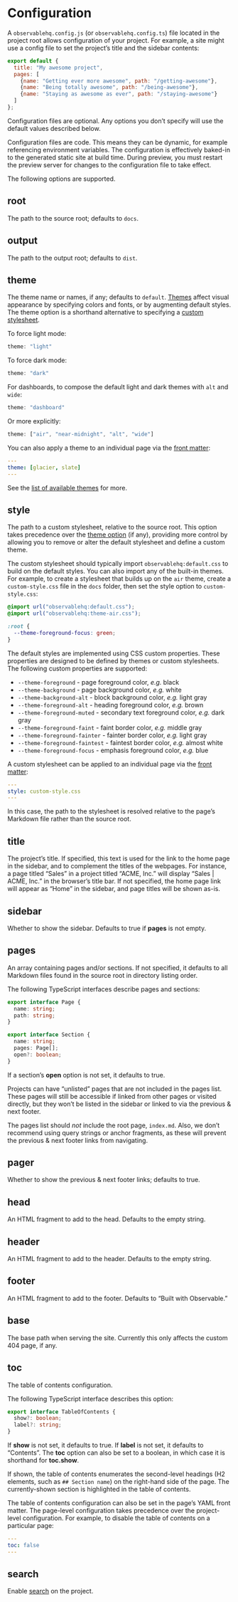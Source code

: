 # Configuration

A `observablehq.config.js` (or `observablehq.config.ts`) file located in the project root allows configuration of your project. For example, a site might use a config file to set the project’s title and the sidebar contents:

```js run=false
export default {
  title: "My awesome project",
  pages: [
    {name: "Getting ever more awesome", path: "/getting-awesome"},
    {name: "Being totally awesome", path: "/being-awesome"},
    {name: "Staying as awesome as ever", path: "/staying-awesome"}
  ]
};
```

Configuration files are optional. Any options you don’t specify will use the default values described below.

Configuration files are code. This means they can be dynamic, for example referencing environment variables. The configuration is effectively baked-in to the generated static site at build time. During preview, you must restart the preview server for changes to the configuration file to take effect.

The following options are supported.

## root

The path to the source root; defaults to `docs`.

## output

The path to the output root; defaults to `dist`.

## theme

The theme name or names, if any; defaults to `default`. [Themes](./themes) affect visual appearance by specifying colors and fonts, or by augmenting default styles. The theme option is a shorthand alternative to specifying a [custom stylesheet](#style).

To force light mode:

```js run=false
theme: "light"
```

To force dark mode:

```js run=false
theme: "dark"
```

For dashboards, to compose the default light and dark themes with `alt` and `wide`:

```js run=false
theme: "dashboard"
```

Or more explicitly:

```js run=false
theme: ["air", "near-midnight", "alt", "wide"]
```

You can also apply a theme to an individual page via the [front matter](./markdown#front-matter):

```yaml
---
theme: [glacier, slate]
---
```

See the [list of available themes](./themes) for more.

## style

The path to a custom stylesheet, relative to the source root. This option takes precedence over the [theme option](#theme) (if any), providing more control by allowing you to remove or alter the default stylesheet and define a custom theme.

The custom stylesheet should typically import `observablehq:default.css` to build on the default styles. You can also import any of the built-in themes. For example, to create a stylesheet that builds up on the `air` theme, create a `custom-style.css` file in the `docs` folder, then set the style option to `custom-style.css`:

```css
@import url("observablehq:default.css");
@import url("observablehq:theme-air.css");

:root {
  --theme-foreground-focus: green;
}
```

The default styles are implemented using CSS custom properties. These properties are designed to be defined by themes or custom stylesheets. The following custom properties are supported:

- `--theme-foreground` - page foreground color, _e.g._ black
- `--theme-background` - page background color, _e.g._ white
- `--theme-background-alt` - block background color, _e.g._ light gray
- `--theme-foreground-alt` - heading foreground color, _e.g._ brown
- `--theme-foreground-muted` - secondary text foreground color, _e.g._ dark gray
- `--theme-foreground-faint` - faint border color, _e.g._ middle gray
- `--theme-foreground-fainter` - fainter border color, _e.g._ light gray
- `--theme-foreground-faintest` - faintest border color, _e.g._ almost white
- `--theme-foreground-focus` - emphasis foreground color, _e.g._ blue

A custom stylesheet can be applied to an individual page via the [front matter](./markdown#front-matter):

```yaml
---
style: custom-style.css
---
```

In this case, the path to the stylesheet is resolved relative to the page’s Markdown file rather than the source root.

## title

The project’s title. If specified, this text is used for the link to the home page in the sidebar, and to complement the titles of the webpages. For instance, a page titled “Sales” in a project titled “ACME, Inc.” will display “Sales | ACME, Inc.” in the browser’s title bar. If not specified, the home page link will appear as “Home” in the sidebar, and page titles will be shown as-is.

## sidebar

Whether to show the sidebar. Defaults to true if **pages** is not empty.

## pages

An array containing pages and/or sections. If not specified, it defaults to all Markdown files found in the source root in directory listing order.

The following TypeScript interfaces describe pages and sections:

```ts run=false
export interface Page {
  name: string;
  path: string;
}
```
```ts run=false
export interface Section {
  name: string;
  pages: Page[];
  open?: boolean;
}
```

If a section’s **open** option is not set, it defaults to true.

Projects can have “unlisted” pages that are not included in the pages list. These pages will still be accessible if linked from other pages or visited directly, but they won’t be listed in the sidebar or linked to via the previous & next footer.

The pages list should _not_ include the root page, `index.md`. Also, we don’t recommend using query strings or anchor fragments, as these will prevent the previous & next footer links from navigating.

## pager

Whether to show the previous & next footer links; defaults to true.

## head

An HTML fragment to add to the head. Defaults to the empty string.

## header

An HTML fragment to add to the header. Defaults to the empty string.

## footer

An HTML fragment to add to the footer. Defaults to “Built with Observable.”

## base

The base path when serving the site. Currently this only affects the custom 404 page, if any.

## toc

The table of contents configuration.

The following TypeScript interface describes this option:

```ts run=false
export interface TableOfContents {
  show?: boolean;
  label?: string;
}
```

If **show** is not set, it defaults to true. If **label** is not set, it defaults to “Contents”. The **toc** option can also be set to a boolean, in which case it is shorthand for **toc.show**.

If shown, the table of contents enumerates the second-level headings (H2 elements, such as `## Section name`) on the right-hand side of the page. The currently-shown section is highlighted in the table of contents.

The table of contents configuration can also be set in the page’s YAML front matter. The page-level configuration takes precedence over the project-level configuration. For example, to disable the table of contents on a particular page:

```yaml
---
toc: false
---
```

## search

Enable [search](search) on the project.
